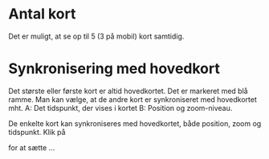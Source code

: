 <da>

<h1>Antal kort</h1>
Det er muligt, at se op til 5 (3 på mobil) kort samtidig.


<h1>Synkronisering med hovedkort</h1>
Det største eller første kort er altid hovedkortet. Det er markeret med blå ramme.
Man kan vælge, at de andre kort er synkroniseret med hovedkortet mht.
A: Det tidspunkt, der vises i kortet
B: Position og zoom-niveau.




De enkelte kort kan synkroniseres med hovedkortet, både position, zoom og tidspunkt.
Klik på <div class="container-stacked-icons"><i class="far fa-map fa-MAIN-small-right-bottom stacked-icon"></i><i class="fas fa-circle fa-circle-small-right-bottom stacked-icon"></i><i class="far fa-cog fa-SUB-small-right-bottom stacked-icon"></i></div>for at sætte ...
</da>
<en>
</en>
